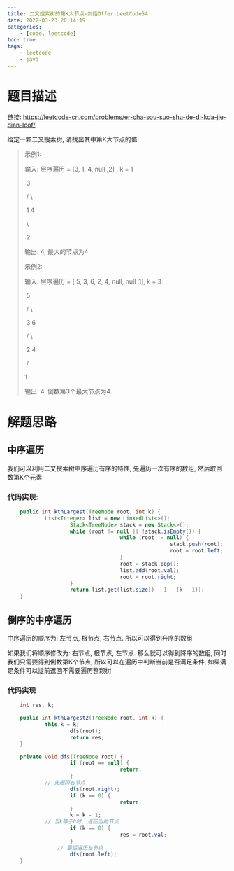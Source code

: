 ```yaml
---
title: 二叉搜索树的第K大节点-剑指Offer LeetCode54
date: 2022-03-23 20:14:19
categories: 
	- [code, leetcode]
toc: true
tags: 
	- leetcode
	- java
---
```


# 题目描述

链接: https://leetcode-cn.com/problems/er-cha-sou-suo-shu-de-di-kda-jie-dian-lcof/

给定一颗二叉搜索树, 请找出其中第K大节点的值

> 示例1:
>
> 输入:  层序遍历 = [3, 1, 4, null ,2] , k = 1
>
> ​			  3
>
> ​		/			\
>
> ​	1				4
>
> ​		\	
>
> ​			2		
>
> 输出: 4, 最大的节点为4
>
> 示例2:
>
> 输入: 层序遍历 =  [ 5, 3, 6, 2, 4, null, null ,1], k = 3
>
> ​						5
>
> ​				/					\
>
> ​			   3						6
>
> ​			/	\
>
> ​		2		4	
>
> ​	/
>
> 1
>
> 输出: 4. 倒数第3个最大节点为4.



<!--more-->

# 解题思路

## 中序遍历

我们可以利用二叉搜索树中序遍历有序的特性, 先遍历一次有序的数组, 然后取倒数第K个元素

### 代码实现:

```java
	public int kthLargest(TreeNode root, int k) {
		    List<Integer> list = new LinkedList<>();
		    		Stack<TreeNode> stack = new Stack<>();
				    while (root != null || !stack.isEmpty()) {
		    		    			while (root != null) {
		    		    		    				stack.push(root);
		    		    		    				root = root.left;
		    		    			}
					    		    root = stack.pop();
					    		    list.add(root.val);
		    		    			root = root.right;
		    		}
				    return list.get(list.size() - 1 - (k - 1));
	}
```



## 倒序的中序遍历

中序遍历的顺序为: 左节点, 根节点, 右节点. 所以可以得到升序的数组

如果我们将顺序修改为: 右节点, 根节点, 左节点. 那么就可以得到降序的数组, 同时我们只需要得到倒数第K个节点, 所以可以在遍历中判断当前是否满足条件, 如果满足条件可以提前返回不需要遍历整颗树

### 代码实现

```java
	int res, k;

	public int kthLargest2(TreeNode root, int k) {
		    this.k = k;
		    		dfs(root);
				    return res;
	}

	private void dfs(TreeNode root) {
		    		if (root == null) {
					    		    return;
		    		}
		    // 先遍历右节点
				    dfs(root.right);
		    		if (k == 0) {
		    		    			return;
		    		}
		    		k = k - 1;
		    // 当k等于0时, 返回当前节点
		    		if (k == 0) {
		    		    			res = root.val;
		    		}
			    // 最后遍历左节点
		    		dfs(root.left);
	}
```



